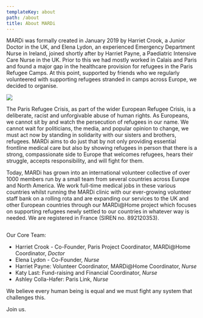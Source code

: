 ```yaml
---
templateKey: about
path: /about
title: About MARDi
---
```

MARDi was formally created in January 2019 by Harriet Crook, a Junior Doctor in the UK, and Elena Lydon, an experienced Emergency Department Nurse in Ireland, joined shortly after by Harriet Payne, a Paediatric Intensive Care Nurse in the UK. Prior to this we had mostly worked in Calais and Paris and found a major gap in the healthcare provision for refugees in the Paris Refugee Camps. At this point, supported by friends who we regularly volunteered with supporting refugees stranded in camps across Europe, we decided to organise.

![](/img/87483306_10220593619447131_9190543256759304192_n.jpg)

The Paris Refugee Crisis, as part of the wider European Refugee Crisis, is a deliberate, racist and unforgivable abuse of human rights. As Europeans, we cannot sit by and watch the persecution of refugees in our name. We cannot wait for politicians, the media, and popular opinion to change, we must act now by standing in solidarity with our sisters and brothers, refugees. MARDi aims to do just that by not only providing essential frontline medical care but also by showing refugees in person that there is a strong, compassionate side to Europe that welcomes refugees, hears their struggle, accepts responsibility, and will fight for them.

Today, MARDi has grown into an international volunteer collective of over 1000 members run by a small team from several countries across Europe and North America. We work full-time medical jobs in these various countries whilst running the MARDi clinic with our ever-growing volunteer staff bank on a rolling rota and are expanding our services to the UK and other European countries through our MARDi@Home project which focuses on supporting refugees newly settled to our countries in whatever way is needed. We are registered in France (SIREN no. 892120353).

![]()

Our Core Team:

* Harriet Crook - Co-Founder, Paris Project Coordinator, MARDi@Home Coordinator, *Doctor*
* Elena Lydon - Co-Founder, *Nurse*
* Harriet Payne: Volunteer Coordinator, MARDi@Home Coordinator, *Nurse*
* Katy Last: Fund-raising and Financial Coordinator, *Nurse*
* Ashley Colla-Hafer: Paris Link, *Nurse*

We believe every human being is equal and we must fight any system that challenges this.

Join us.